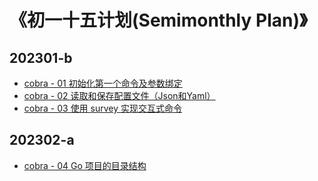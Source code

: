 # 《初一十五计划(Semimonthly Plan)》



## 202301-b

+ [cobra - 01 初始化第一个命令及参数绑定](https://mp.weixin.qq.com/s/Zx7ryE2I7LyM6YPkr-cSdg)
+ [cobra - 02 读取和保存配置文件（Json和Yaml）](https://mp.weixin.qq.com/s/raiKGm4jR8xyP3mYzh425w)
+ [cobra - 03 使用 survey 实现交互式命令](https://mp.weixin.qq.com/s/17AmrqBGRcTQfLEaZNzkpA)

## 202302-a

+ [cobra - 04 Go 项目的目录结构](https://mp.weixin.qq.com/s/mVO_skMC0IPHfHm8mMB4PA)

